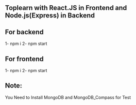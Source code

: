## Toplearn with React.JS in Frontend and Node.js(Express) in Backend 



## For backend 
1- npm i
2- npm start

## For frontend 
1- npm i
2- npm start

## Note:
You Need to Install MongoDB and MongoDB_Compass for Test
